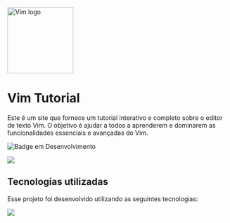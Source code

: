 <img src="https://github.com/user-attachments/assets/f35d3028-220f-4977-9b2b-0b321018e9f9" alt="Vim logo" width="150"/>

# Vim Tutorial

Este é um site que fornece um tutorial interativo e completo sobre o editor de texto Vim. O objetivo é ajudar a todos a aprenderem e dominarem as funcionalidades essenciais e avançadas do Vim.

![Badge em Desenvolvimento](http://img.shields.io/static/v1?label=STATUS&message=FINALIZADO&color=GREEN&style=for-the-badge)

<a href = "https://vlopess.github.io/tutorialvim" target="_blank"><img src="https://img.shields.io/badge/-ACESSE O SITE-%23333?style=for-the-badge&logoColor=white"   target="_blank"></a>

## Tecnologias utilizadas
Esse projeto foi desenvolvido utilizando as seguintes tecnologias:

![](https://skillicons.dev/icons?i=js,react,vite)

